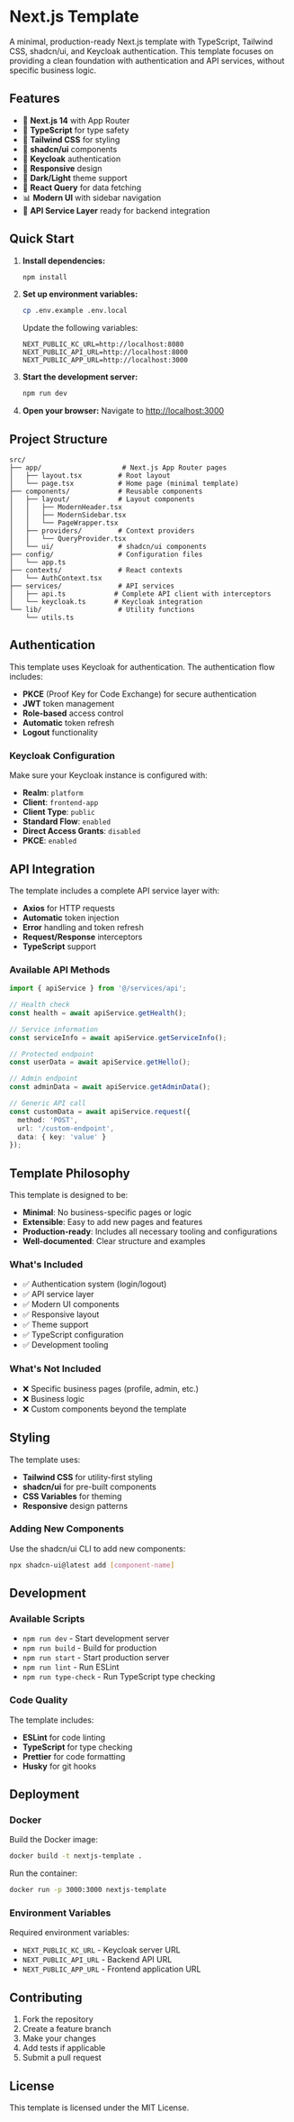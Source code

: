 # Next.js Template

A minimal, production-ready Next.js template with TypeScript, Tailwind CSS, shadcn/ui, and Keycloak authentication. This template focuses on providing a clean foundation with authentication and API services, without specific business logic.

## Features

- 🚀 **Next.js 14** with App Router
- 🔷 **TypeScript** for type safety
- 🎨 **Tailwind CSS** for styling
- 🧩 **shadcn/ui** components
- 🔐 **Keycloak** authentication
- 📱 **Responsive** design
- 🌙 **Dark/Light** theme support
- 🔄 **React Query** for data fetching
- 📊 **Modern UI** with sidebar navigation
- 🔌 **API Service Layer** ready for backend integration

## Quick Start

1. **Install dependencies:**
   ```bash
   npm install
   ```

2. **Set up environment variables:**
   ```bash
   cp .env.example .env.local
   ```
   
   Update the following variables:
   ```env
   NEXT_PUBLIC_KC_URL=http://localhost:8080
   NEXT_PUBLIC_API_URL=http://localhost:8000
   NEXT_PUBLIC_APP_URL=http://localhost:3000
   ```

3. **Start the development server:**
   ```bash
   npm run dev
   ```

4. **Open your browser:**
   Navigate to [http://localhost:3000](http://localhost:3000)

## Project Structure

```
src/
├── app/                    # Next.js App Router pages
│   ├── layout.tsx         # Root layout
│   └── page.tsx           # Home page (minimal template)
├── components/            # Reusable components
│   ├── layout/            # Layout components
│   │   ├── ModernHeader.tsx
│   │   ├── ModernSidebar.tsx
│   │   └── PageWrapper.tsx
│   ├── providers/         # Context providers
│   │   └── QueryProvider.tsx
│   └── ui/                # shadcn/ui components
├── config/                # Configuration files
│   └── app.ts
├── contexts/              # React contexts
│   └── AuthContext.tsx
├── services/              # API services
│   ├── api.ts            # Complete API client with interceptors
│   └── keycloak.ts       # Keycloak integration
└── lib/                   # Utility functions
    └── utils.ts
```

## Authentication

This template uses Keycloak for authentication. The authentication flow includes:

- **PKCE** (Proof Key for Code Exchange) for secure authentication
- **JWT** token management
- **Role-based** access control
- **Automatic** token refresh
- **Logout** functionality

### Keycloak Configuration

Make sure your Keycloak instance is configured with:

- **Realm**: `platform`
- **Client**: `frontend-app`
- **Client Type**: `public`
- **Standard Flow**: `enabled`
- **Direct Access Grants**: `disabled`
- **PKCE**: `enabled`

## API Integration

The template includes a complete API service layer with:

- **Axios** for HTTP requests
- **Automatic** token injection
- **Error** handling and token refresh
- **Request/Response** interceptors
- **TypeScript** support

### Available API Methods

```typescript
import { apiService } from '@/services/api';

// Health check
const health = await apiService.getHealth();

// Service information
const serviceInfo = await apiService.getServiceInfo();

// Protected endpoint
const userData = await apiService.getHello();

// Admin endpoint
const adminData = await apiService.getAdminData();

// Generic API call
const customData = await apiService.request({
  method: 'POST',
  url: '/custom-endpoint',
  data: { key: 'value' }
});
```

## Template Philosophy

This template is designed to be:

- **Minimal**: No business-specific pages or logic
- **Extensible**: Easy to add new pages and features
- **Production-ready**: Includes all necessary tooling and configurations
- **Well-documented**: Clear structure and examples

### What's Included

- ✅ Authentication system (login/logout)
- ✅ API service layer
- ✅ Modern UI components
- ✅ Responsive layout
- ✅ Theme support
- ✅ TypeScript configuration
- ✅ Development tooling

### What's Not Included

- ❌ Specific business pages (profile, admin, etc.)
- ❌ Business logic
- ❌ Custom components beyond the template

## Styling

The template uses:

- **Tailwind CSS** for utility-first styling
- **shadcn/ui** for pre-built components
- **CSS Variables** for theming
- **Responsive** design patterns

### Adding New Components

Use the shadcn/ui CLI to add new components:

```bash
npx shadcn-ui@latest add [component-name]
```

## Development

### Available Scripts

- `npm run dev` - Start development server
- `npm run build` - Build for production
- `npm run start` - Start production server
- `npm run lint` - Run ESLint
- `npm run type-check` - Run TypeScript type checking

### Code Quality

The template includes:

- **ESLint** for code linting
- **TypeScript** for type checking
- **Prettier** for code formatting
- **Husky** for git hooks

## Deployment

### Docker

Build the Docker image:

```bash
docker build -t nextjs-template .
```

Run the container:

```bash
docker run -p 3000:3000 nextjs-template
```

### Environment Variables

Required environment variables:

- `NEXT_PUBLIC_KC_URL` - Keycloak server URL
- `NEXT_PUBLIC_API_URL` - Backend API URL
- `NEXT_PUBLIC_APP_URL` - Frontend application URL

## Contributing

1. Fork the repository
2. Create a feature branch
3. Make your changes
4. Add tests if applicable
5. Submit a pull request

## License

This template is licensed under the MIT License.
